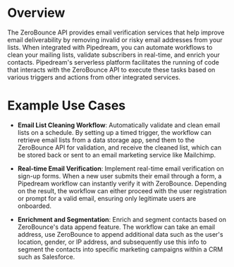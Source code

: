 # Overview

The ZeroBounce API provides email verification services that help improve email deliverability by removing invalid or risky email addresses from your lists. When integrated with Pipedream, you can automate workflows to clean your mailing lists, validate subscribers in real-time, and enrich your contacts. Pipedream's serverless platform facilitates the running of code that interacts with the ZeroBounce API to execute these tasks based on various triggers and actions from other integrated services.

# Example Use Cases

- **Email List Cleaning Workflow**: Automatically validate and clean email lists on a schedule. By setting up a timed trigger, the workflow can retrieve email lists from a data storage app, send them to the ZeroBounce API for validation, and receive the cleaned list, which can be stored back or sent to an email marketing service like Mailchimp.

- **Real-time Email Verification**: Implement real-time email verification on sign-up forms. When a new user submits their email through a form, a Pipedream workflow can instantly verify it with ZeroBounce. Depending on the result, the workflow can either proceed with the user registration or prompt for a valid email, ensuring only legitimate users are onboarded.

- **Enrichment and Segmentation**: Enrich and segment contacts based on ZeroBounce's data append feature. The workflow can take an email address, use ZeroBounce to append additional data such as the user's location, gender, or IP address, and subsequently use this info to segment the contacts into specific marketing campaigns within a CRM such as Salesforce.
